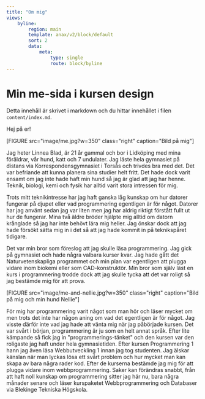 ```yaml
---
title: "Om mig"
views:
    byline:
        region: main
        template: anax/v2/block/default
        sort: 2
        data:
            meta:
                type: single
                route: block/byline
---
```


Min me-sida i kursen design
=========================

Detta innehåll är skrivet i markdown och du hittar innehållet i filen `content/index.md`.

Hej på er!

[FIGURE src="image/me.jpg?w=350" class="right" caption="Bild på mig"]

Jag heter Linnea Blad, är 21 år gammal och bor i Lidköping med mina föräldrar, vår hund, katt och 7 undulater. Jag läste hela gymnasiet på distans via Korrespondensgymnasiet i Torsås och trivdes bra med det. Det var befriande att kunna planera sina studier helt fritt. Det hade dock varit ensamt om jag inte hade haft min hund så jag är glad att jag har henne. Teknik, biologi, kemi och fysik har alltid varit stora intressen för mig.

Trots mitt teknikintresse har jag haft ganska låg kunskap om hur datorer fungerar på djupet eller vad programmering egentligen är för något. Datorer har jag använt sedan jag var liten men jag har aldrig riktigt förstått fullt ut hur de fungerar. Mina två äldre bröder hjälpte mig alltid om datorn krånglade så jag har inte behövt lära mig heller. Jag önskar dock att jag hade försökt sätta mig in i det så att jag hade kommit in på teknikspåret tidigare.

Det var min bror som föreslog att jag skulle läsa programmering. Jag gick på gymnasiet och hade några valbara kurser kvar. Jag hade gått det Naturvetenskapliga programmet och min plan var egentligen att plugga vidare inom biokemi eller som CAD-konstruktör. Min bror som själv läst en kurs i programmering trodde dock att jag skulle tycka att det var roligt så jag bestämde mig för att prova.

[FIGURE src="image/me-and-nellie.jpg?w=350" class="right" caption="Bild på mig och min hund Nellie"]

För mig har programmering varit något som man hör och läser mycket om men trots det inte har någon aning om vad det egentligen är för något. Jag visste därför inte vad jag hade att vänta mig när jag påbörjade kursen. Det var svårt i början, programmering är ju som en helt annat språk. Efter lite kämpande så fick jag in "programmerings-tänket" och den kursen var den roligaste jag haft under hela gymnasietiden. Efter kursen Programmering 1 hann jag även läsa Webbutveckling 1 innan jag tog studenten. Jag älskar känslan när man lyckas lösa ett svårt problem och hur mycket man kan skapa av bara några rader kod. Efter de kurserna bestämde jag mig för att plugga vidare inom webbprogrammering. Saker kan förändras snabbt, från att haft noll kunskap om programmering sitter jag här nu, bara några månader senare och läser kurspaketet Webbprogrammering och Databaser via Blekinge Tekniska Högskola.
